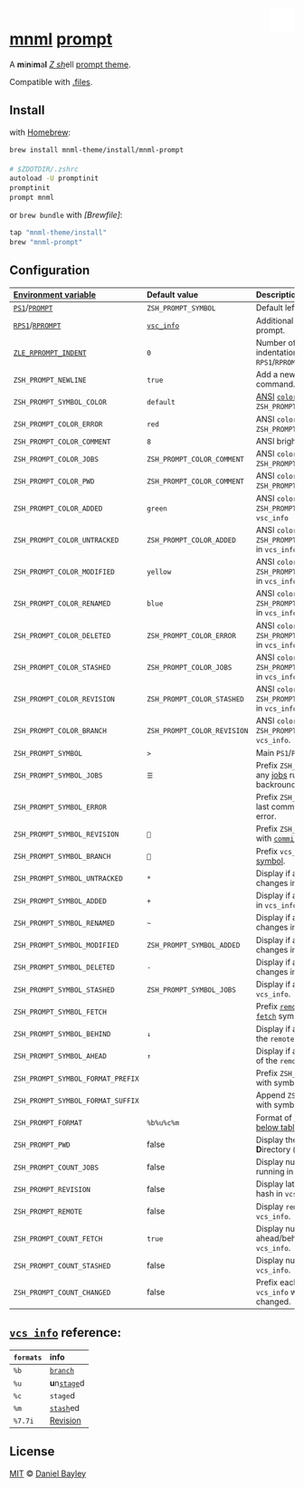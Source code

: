 <img src="https://raw.githubusercontent.com/mnml-theme/mnml.github.io/master/img/logo.svg" width="9%" align="right">

[mnml] [prompt]
===============
A **m**i**n**i**m**a**l** [_Z sh_]ell [prompt theme].

Compatible with [.files].

Install
-------
with [Homebrew]:
~~~ sh
brew install mnml-theme/install/mnml-prompt

# $ZDOTDIR/.zshrc
autoload -U promptinit
promptinit
prompt mnml
~~~
or `brew bundle` with _[Brewfile]_:
~~~ rb
tap "mnml-theme/install"
brew "mnml-prompt"
~~~

Configuration
------------------------------------------------------------------------------------------------------------------------------------------
| [Environment variable][env]       | Default value               | Description                                                          |
| :-------------------------------- | :-------------------------- | :------------------------------------------------------------------- |
| [`PS1`][PS]/[`PROMPT`][PS]        | `ZSH_PROMPT_SYMBOL`         | Default left aligned prompt.                                         |
| [`RPS1`][PS]/[`RPROMPT`][PS]      | [`vsc_info`][vsc]           | Additional right aligned prompt.                                     |
| [`ZLE_RPROMPT_INDENT`]            | `0`                         | Number of spaces indentation to the right of `RPS1`/`RPROMPT`.       |
| `ZSH_PROMPT_NEWLINE`              | `true`                      | Add a newline after each command.                                    |
| `ZSH_PROMPT_SYMBOL_COLOR`         | `default`                   | [ANSI] [`color`] of `ZSH_PROMPT_SYMBOL`.                             |
| `ZSH_PROMPT_COLOR_ERROR`          | `red`                       | ANSI `color` of `ZSH_PROMPT_SYMBOL_ERROR`.                           |
| `ZSH_PROMPT_COLOR_COMMENT`        | `8`                         | ANSI bright black by default.                                        |
| `ZSH_PROMPT_COLOR_JOBS`           | `ZSH_PROMPT_COLOR_COMMENT`  | ANSI `color` of `ZSH_PROMPT_SYMBOL_JOBS`.                            |
| `ZSH_PROMPT_COLOR_PWD`            | `ZSH_PROMPT_COLOR_COMMENT`  | ANSI `color` of `ZSH_PROMPT_PWD`.                                    |
| `ZSH_PROMPT_COLOR_ADDED`          | `green`                     | ANSI `color` of `ZSH_PROMPT_SYMBOL_ADDED` in `vsc_info`              |
| `ZSH_PROMPT_COLOR_UNTRACKED`      | `ZSH_PROMPT_COLOR_ADDED`    | ANSI `color` of `ZSH_PROMPT_SYMBOL_UNTRACKED` in `vcs_info`.         |
| `ZSH_PROMPT_COLOR_MODIFIED`       | `yellow`                    | ANSI `color` of `ZSH_PROMPT_SYMBOL_MODIFIED` in `vcs_info`.          |
| `ZSH_PROMPT_COLOR_RENAMED`        | `blue`                      | ANSI `color` of `ZSH_PROMPT_SYMBOL_RENAMED` in `vcs_info`.           |
| `ZSH_PROMPT_COLOR_DELETED`        | `ZSH_PROMPT_COLOR_ERROR`    | ANSI `color` of `ZSH_PROMPT_SYMBOL_DELETED` in `vcs_info`.           |
| `ZSH_PROMPT_COLOR_STASHED`        | `ZSH_PROMPT_COLOR_JOBS`     | ANSI `color` of `ZSH_PROMPT_SYMBOL_STASHED` in `vcs_info`.           |
| `ZSH_PROMPT_COLOR_REVISION`       | `ZSH_PROMPT_COLOR_STASHED`  | ANSI `color` of `ZSH_PROMPT_SYMBOL_REVISION` in `vcs_info`.          |
| `ZSH_PROMPT_COLOR_BRANCH`         | `ZSH_PROMPT_COLOR_REVISION` | ANSI `color` of `ZSH_PROMPT_SYMBOL_BRANCH` in `vcs_info`.            |
| `ZSH_PROMPT_SYMBOL`               | `>`                         | Main `PS1`/`PROMPT` symbol.                                          |
| `ZSH_PROMPT_SYMBOL_JOBS`          | `☰ `                        | Prefix `ZSH_PROMPT_SYMBOL` if any [jobs] running in the backround.   |
| `ZSH_PROMPT_SYMBOL_ERROR`         |                             | Prefix `ZSH_PROMPT_SYMBOL` if last command resulted in an error.     |
| `ZSH_PROMPT_SYMBOL_REVISION`      | ` `                        | Prefix `ZSH_PROMPT_REVISION` with [`commit` symbol]                  |
| `ZSH_PROMPT_SYMBOL_BRANCH`        | ` `                        | Prefix `vcs_info` with [`branch` symbol].                            |
| `ZSH_PROMPT_SYMBOL_UNTRACKED`     | `*`                         | Display if any [untracked] changes in `vcs_info`.                    |
| `ZSH_PROMPT_SYMBOL_ADDED`         | `+`                         | Display if any [`add`]ed changes in `vcs_info`.                      |
| `ZSH_PROMPT_SYMBOL_RENAMED`       | `~`                         | Display if any [renamed] changes in `vcs_info`.                      |
| `ZSH_PROMPT_SYMBOL_MODIFIED`      | `ZSH_PROMPT_SYMBOL_ADDED`   | Display if any [modified][untracked] changes in `vcs_info`.          |
| `ZSH_PROMPT_SYMBOL_DELETED`       | `-`                         | Display if any [deleted][untracked] changes in `vsc_info`.           |
| `ZSH_PROMPT_SYMBOL_STASHED`       | `ZSH_PROMPT_SYMBOL_JOBS`    | Display if any [`stash`]es in `vcs_info`.                            |
| `ZSH_PROMPT_SYMBOL_FETCH`         |                             | Prefix [`remote`] `vcs_info` with [`fetch`] symbol, such as [sync].  |
| `ZSH_PROMPT_SYMBOL_BEHIND`        | `↓`                         | Display if any [`commit`]s behind the `remote` in `vsc_info`         |
| `ZSH_PROMPT_SYMBOL_AHEAD`         | `↑`                         | Display if any `commit`s ahead of the `remote` in `vsc_info`.        |
| `ZSH_PROMPT_SYMBOL_FORMAT_PREFIX` |                             | Prefix `ZSH_PROMPT_FORMAT` with symbol, such as `[`.                 |
| `ZSH_PROMPT_SYMBOL_FORMAT_SUFFIX` |                             | Append `ZSH_PROMPT_FORMAT` with symbol, such as `]`.                 |
| `ZSH_PROMPT_FORMAT`               | `%b%u%c%m`                  | Format of [`vcs_info`][vsc]. See [below table] for reference.        |
| `ZSH_PROMPT_PWD`                  | false                       | Display the **P**resent **W**orking **D**irectory ([`PWD`][env]).    |
| `ZSH_PROMPT_COUNT_JOBS`           | false                       | Display number of [jobs] running in the background.                  |
| `ZSH_PROMPT_REVISION`             | false                       | Display latest `commit` [revision] hash in `vcs_info`.               |
| `ZSH_PROMPT_REMOTE`               | false                       | Display `remote` [`branch`] in `vcs_info`.                           |
| `ZSH_PROMPT_COUNT_FETCH`          | `true`                      | Display number of `commit`s ahead/behind the `remote` in `vcs_info`. |
| `ZSH_PROMPT_COUNT_STASHED`        | false                       | Display number of `stash`es in `vcs_info`.                           |
| `ZSH_PROMPT_COUNT_CHANGED`        | false                       | Prefix each change in `vcs_info` with number files changed.          |

[`vcs_info`][vsc] reference:
--------------------------------
| `formats` | info             |
| :-------- | :--------------- |
| `%b`      | [`branch`]       |
| `%u`      | **u**n[`stage`]d |
| `%c`      | `stage`d         |
| `%m`      | [`stash`]ed      |
| `%7.7i`   | [Revision]       |

License
-------
[MIT] © [Daniel Bayley]

[MIT]:                  LICENSE.md
[Daniel Bayley]:        https://github.com/danielbayley

[mnml]:                 https://github.com/danielbayley?tab=repositories&q=mnml

[homebrew]:             https://brew.sh
[.files]:               https://github.com/danielbayley/homebrew-dotfiles

[_z sh_]:               https://zsh.org
[prompt]:               https://en.wikipedia.org/wiki/Command-line_interface#Command_prompt
[prompt theme]:         http://zsh.sourceforge.net/Doc/Release/User-Contributions.html#Prompt-Themes
[ANSI]:                 https://en.wikipedia.org/wiki/ANSI_escape_code#Colors
[`color`]:              https://wiki.archlinux.org/index.php/zsh#Colors

[env]:                  https://geeksforgeeks.org/environment-variables-in-linux-unix
[PS]:                   https://scriptingosx.com/2019/07/moving-to-zsh-06-customizing-the-zsh-prompt
[`ZLE_RPROMPT_INDENT`]: http://zsh.sourceforge.net/Doc/Release/Parameters.html#Parameters-Used-By-The-Shell
[jobs]:                 http://zsh.sourceforge.net/Doc/Release/Jobs-_0026-Signals.html

[vsc]:                  http://zsh.sourceforge.net/Doc/Release/User-Contributions.html#Version-Control-Information
[below table]:          #vcs_info-reference
[revision]:             https://git-scm.com/book/en/v2/Git-Tools-Revision-Selection
[untracked]:            https://git-scm.com/book/en/Git-Basics-Recording-Changes-to-the-Repository
[`branch`]:             https://git-scm.com/docs/git-branch
[`commit`]:             https://git-scm.com/docs/git-commit
[`add`]:                https://git-scm.com/docs/git-add
[`stage`]:              https://git-scm.com/docs/git-stage
[renamed]:              https://git-scm.com/docs/git-mv
[`stash`]:              https://git-scm.com/docs/git-stash
[`remote`]:             https://git-scm.com/docs/git-remote
[`fetch`]:              https://git-scm.com/docs/git-fetch
[`commit` symbol]:      https://primer.style/octicons/git-commit-16
[`branch` symbol]:      https://primer.style/octicons/git-branch-16
[sync]:                 https://primer.style/octicons/sync-16
